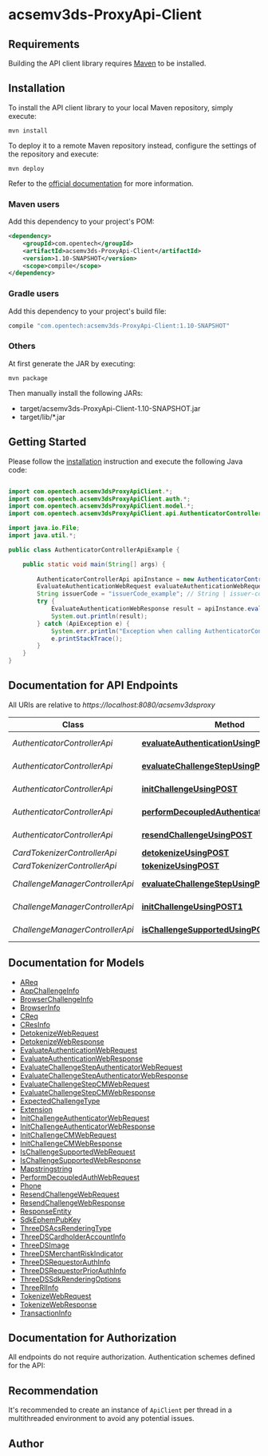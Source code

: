 # acsemv3ds-ProxyApi-Client

## Requirements

Building the API client library requires [Maven](https://maven.apache.org/) to be installed.

## Installation

To install the API client library to your local Maven repository, simply execute:

```shell
mvn install
```

To deploy it to a remote Maven repository instead, configure the settings of the repository and execute:

```shell
mvn deploy
```

Refer to the [official documentation](https://maven.apache.org/plugins/maven-deploy-plugin/usage.html) for more information.

### Maven users

Add this dependency to your project's POM:

```xml
<dependency>
    <groupId>com.opentech</groupId>
    <artifactId>acsemv3ds-ProxyApi-Client</artifactId>
    <version>1.10-SNAPSHOT</version>
    <scope>compile</scope>
</dependency>
```

### Gradle users

Add this dependency to your project's build file:

```groovy
compile "com.opentech:acsemv3ds-ProxyApi-Client:1.10-SNAPSHOT"
```

### Others

At first generate the JAR by executing:

    mvn package

Then manually install the following JARs:

* target/acsemv3ds-ProxyApi-Client-1.10-SNAPSHOT.jar
* target/lib/*.jar

## Getting Started

Please follow the [installation](#installation) instruction and execute the following Java code:

```java

import com.opentech.acsemv3dsProxyApiClient.*;
import com.opentech.acsemv3dsProxyApiClient.auth.*;
import com.opentech.acsemv3dsProxyApiClient.model.*;
import com.opentech.acsemv3dsProxyApiClient.api.AuthenticatorControllerApi;

import java.io.File;
import java.util.*;

public class AuthenticatorControllerApiExample {

    public static void main(String[] args) {
        
        AuthenticatorControllerApi apiInstance = new AuthenticatorControllerApi();
        EvaluateAuthenticationWebRequest evaluateAuthenticationWebRequest = new EvaluateAuthenticationWebRequest(); // EvaluateAuthenticationWebRequest | evaluateAuthenticationWebRequest
        String issuerCode = "issuerCode_example"; // String | issuer-code
        try {
            EvaluateAuthenticationWebResponse result = apiInstance.evaluateAuthenticationUsingPOST(evaluateAuthenticationWebRequest, issuerCode);
            System.out.println(result);
        } catch (ApiException e) {
            System.err.println("Exception when calling AuthenticatorControllerApi#evaluateAuthenticationUsingPOST");
            e.printStackTrace();
        }
    }
}

```

## Documentation for API Endpoints

All URIs are relative to *https://localhost:8080/acsemv3dsproxy*

Class | Method | HTTP request | Description
------------ | ------------- | ------------- | -------------
*AuthenticatorControllerApi* | [**evaluateAuthenticationUsingPOST**](docs/AuthenticatorControllerApi.md#evaluateAuthenticationUsingPOST) | **POST** /3ds/auth/{issuer-code}/evaluateAuthentication | evaluateAuthentication
*AuthenticatorControllerApi* | [**evaluateChallengeStepUsingPOST**](docs/AuthenticatorControllerApi.md#evaluateChallengeStepUsingPOST) | **POST** /3ds/auth/{issuer-code}/evaluateChallengeStep | evaluateChallengeStep
*AuthenticatorControllerApi* | [**initChallengeUsingPOST**](docs/AuthenticatorControllerApi.md#initChallengeUsingPOST) | **POST** /3ds/auth/{issuer-code}/initChallenge | initChallenge
*AuthenticatorControllerApi* | [**performDecoupledAuthenticationUsingPOST**](docs/AuthenticatorControllerApi.md#performDecoupledAuthenticationUsingPOST) | **POST** /3ds/auth/{issuer-code}/performDecoupledAuthentication | performDecoupledAuthentication
*AuthenticatorControllerApi* | [**resendChallengeUsingPOST**](docs/AuthenticatorControllerApi.md#resendChallengeUsingPOST) | **POST** /3ds/auth/{issuer-code}/resendChallenge | resendChallenge
*CardTokenizerControllerApi* | [**detokenizeUsingPOST**](docs/CardTokenizerControllerApi.md#detokenizeUsingPOST) | **POST** /3ds/{issuer-code}/detokenize | detokenize
*CardTokenizerControllerApi* | [**tokenizeUsingPOST**](docs/CardTokenizerControllerApi.md#tokenizeUsingPOST) | **POST** /3ds/{issuer-code}/tokenize | tokenize
*ChallengeManagerControllerApi* | [**evaluateChallengeStepUsingPOST1**](docs/ChallengeManagerControllerApi.md#evaluateChallengeStepUsingPOST1) | **POST** /3ds/challenge/{issuer-code}/evaluateChallengeStep | evaluateChallengeStep
*ChallengeManagerControllerApi* | [**initChallengeUsingPOST1**](docs/ChallengeManagerControllerApi.md#initChallengeUsingPOST1) | **POST** /3ds/challenge/{issuer-code}/initChallenge | initChallenge
*ChallengeManagerControllerApi* | [**isChallengeSupportedUsingPOST**](docs/ChallengeManagerControllerApi.md#isChallengeSupportedUsingPOST) | **POST** /3ds/challenge/{issuer-code}/isChallengeSupported | isChallengeSupported


## Documentation for Models

 - [AReq](docs/AReq.md)
 - [AppChallengeInfo](docs/AppChallengeInfo.md)
 - [BrowserChallengeInfo](docs/BrowserChallengeInfo.md)
 - [BrowserInfo](docs/BrowserInfo.md)
 - [CReq](docs/CReq.md)
 - [CResInfo](docs/CResInfo.md)
 - [DetokenizeWebRequest](docs/DetokenizeWebRequest.md)
 - [DetokenizeWebResponse](docs/DetokenizeWebResponse.md)
 - [EvaluateAuthenticationWebRequest](docs/EvaluateAuthenticationWebRequest.md)
 - [EvaluateAuthenticationWebResponse](docs/EvaluateAuthenticationWebResponse.md)
 - [EvaluateChallengeStepAuthenticatorWebRequest](docs/EvaluateChallengeStepAuthenticatorWebRequest.md)
 - [EvaluateChallengeStepAuthenticatorWebResponse](docs/EvaluateChallengeStepAuthenticatorWebResponse.md)
 - [EvaluateChallengeStepCMWebRequest](docs/EvaluateChallengeStepCMWebRequest.md)
 - [EvaluateChallengeStepCMWebResponse](docs/EvaluateChallengeStepCMWebResponse.md)
 - [ExpectedChallengeType](docs/ExpectedChallengeType.md)
 - [Extension](docs/Extension.md)
 - [InitChallengeAuthenticatorWebRequest](docs/InitChallengeAuthenticatorWebRequest.md)
 - [InitChallengeAuthenticatorWebResponse](docs/InitChallengeAuthenticatorWebResponse.md)
 - [InitChallengeCMWebRequest](docs/InitChallengeCMWebRequest.md)
 - [InitChallengeCMWebResponse](docs/InitChallengeCMWebResponse.md)
 - [IsChallengeSupportedWebRequest](docs/IsChallengeSupportedWebRequest.md)
 - [IsChallengeSupportedWebResponse](docs/IsChallengeSupportedWebResponse.md)
 - [Mapstringstring](docs/Mapstringstring.md)
 - [PerformDecoupledAuthWebRequest](docs/PerformDecoupledAuthWebRequest.md)
 - [Phone](docs/Phone.md)
 - [ResendChallengeWebRequest](docs/ResendChallengeWebRequest.md)
 - [ResendChallengeWebResponse](docs/ResendChallengeWebResponse.md)
 - [ResponseEntity](docs/ResponseEntity.md)
 - [SdkEphemPubKey](docs/SdkEphemPubKey.md)
 - [ThreeDSAcsRenderingType](docs/ThreeDSAcsRenderingType.md)
 - [ThreeDSCardholderAccountInfo](docs/ThreeDSCardholderAccountInfo.md)
 - [ThreeDSImage](docs/ThreeDSImage.md)
 - [ThreeDSMerchantRiskIndicator](docs/ThreeDSMerchantRiskIndicator.md)
 - [ThreeDSRequestorAuthInfo](docs/ThreeDSRequestorAuthInfo.md)
 - [ThreeDSRequestorPriorAuthInfo](docs/ThreeDSRequestorPriorAuthInfo.md)
 - [ThreeDSSdkRenderingOptions](docs/ThreeDSSdkRenderingOptions.md)
 - [ThreeRIInfo](docs/ThreeRIInfo.md)
 - [TokenizeWebRequest](docs/TokenizeWebRequest.md)
 - [TokenizeWebResponse](docs/TokenizeWebResponse.md)
 - [TransactionInfo](docs/TransactionInfo.md)


## Documentation for Authorization

All endpoints do not require authorization.
Authentication schemes defined for the API:

## Recommendation

It's recommended to create an instance of `ApiClient` per thread in a multithreaded environment to avoid any potential issues.

## Author



